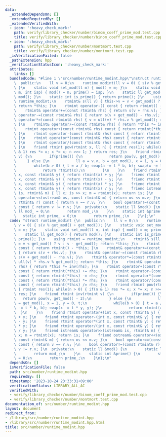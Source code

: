 ```yaml
---
data:
  _extendedDependsOn: []
  _extendedRequiredBy: []
  _extendedVerifiedWith:
  - icon: ':heavy_check_mark:'
    path: verify/library_checker/number/binom_coeff_prime_mod.test.cpp
    title: verify/library_checker/number/binom_coeff_prime_mod.test.cpp
  - icon: ':heavy_check_mark:'
    path: verify/library_checker/number/montmort.test.cpp
    title: verify/library_checker/number/montmort.test.cpp
  _isVerificationFailed: false
  _pathExtension: hpp
  _verificationStatusIcon: ':heavy_check_mark:'
  attributes:
    links: []
  bundledCode: "#line 1 \"src/number/runtime_modint.hpp\"\nstruct runtime_modint {\n\
    \  public:\n    ll v = 0;\n    runtime_modint(ll v = 0) { s(v % get_mod() + get_mod());\
    \ }\n    static void set_mod(ll m) { mod() = m; }\n    static void set_mod(ll\
    \ m, int isp) { mod() = m; prime() = isp; }\n    static ll get_mod() { return\
    \ mod(); }\n    static int is_prime() { return prime(); }\n    using rtmint =\
    \ runtime_modint;\n    rtmint& s(ll v) { this->v = v < get_mod() ? v : v - get_mod();\
    \ return *this; }\n    rtmint operator-() const { return rtmint() - *this; }\n\
    \    rtmint& operator+=(const rtmint& rhs) { return s(v + rhs.v); }\n    rtmint&\
    \ operator-=(const rtmint& rhs) { return s(v + get_mod() - rhs.v); }\n    rtmint&\
    \ operator*=(const rtmint& rhs) { v = ull(v) * rhs.v % get_mod(); return *this;\
    \ }\n    rtmint& operator/=(const rtmint& rhs) { return *this *= inv(rhs); }\n\
    \    rtmint operator+(const rtmint& rhs) const { return rtmint(*this) += rhs;\
    \ }\n    rtmint operator-(const rtmint& rhs) const { return rtmint(*this) -= rhs;\
    \ }\n    rtmint operator*(const rtmint& rhs) const { return rtmint(*this) *= rhs;\
    \ }\n    rtmint operator/(const rtmint& rhs) const { return rtmint(*this) /= rhs;\
    \ }\n    friend rtmint pow(rtmint x, ll n) { rtmint res(1); while(n > 0) { if(n\
    \ & 1) res *= x; x *= x; n >>= 1; } return res; }\n    friend rtmint inv(rtmint\
    \ v) {\n        if(prime()) {\n            return pow(v, get_mod() - 2);\n   \
    \     } else {\n            ll a = v.v, b = get_mod(), x = 1, y = 0, t;\n    \
    \        while(b > 0) { t = a / b; swap(a -= t * b, b); swap(x -= t * y, y); }\n\
    \            return rtmint(x);\n        }\n    }\n    friend rtmint operator+(int\
    \ x, const rtmint& y) { return rtmint(x) + y; }\n    friend rtmint operator-(int\
    \ x, const rtmint& y) { return rtmint(x) - y; }\n    friend rtmint operator*(int\
    \ x, const rtmint& y) { return rtmint(x) * y; }\n    friend rtmint operator/(int\
    \ x, const rtmint& y) { return rtmint(x) / y; }\n    friend istream& operator>>(istream&\
    \ is, rtmint& m) { ll x; is >> x; m = rtmint(x); return is; }\n    friend ostream&\
    \ operator<<(ostream& os, const rtmint& m) { return os << m.v; }\n    bool operator==(const\
    \ rtmint& r) const { return v == r.v; }\n    bool operator!=(const rtmint& r)\
    \ const { return v != r.v; }\n  private:\n    static ll &mod() {\n        static\
    \ ll mod_ = 0;\n        return mod_;\n    }\n    static int &prime() {\n     \
    \   static int prime_ = 0;\n        return prime_;\n    }\n};\n"
  code: "struct runtime_modint {\n  public:\n    ll v = 0;\n    runtime_modint(ll\
    \ v = 0) { s(v % get_mod() + get_mod()); }\n    static void set_mod(ll m) { mod()\
    \ = m; }\n    static void set_mod(ll m, int isp) { mod() = m; prime() = isp; }\n\
    \    static ll get_mod() { return mod(); }\n    static int is_prime() { return\
    \ prime(); }\n    using rtmint = runtime_modint;\n    rtmint& s(ll v) { this->v\
    \ = v < get_mod() ? v : v - get_mod(); return *this; }\n    rtmint operator-()\
    \ const { return rtmint() - *this; }\n    rtmint& operator+=(const rtmint& rhs)\
    \ { return s(v + rhs.v); }\n    rtmint& operator-=(const rtmint& rhs) { return\
    \ s(v + get_mod() - rhs.v); }\n    rtmint& operator*=(const rtmint& rhs) { v =\
    \ ull(v) * rhs.v % get_mod(); return *this; }\n    rtmint& operator/=(const rtmint&\
    \ rhs) { return *this *= inv(rhs); }\n    rtmint operator+(const rtmint& rhs)\
    \ const { return rtmint(*this) += rhs; }\n    rtmint operator-(const rtmint& rhs)\
    \ const { return rtmint(*this) -= rhs; }\n    rtmint operator*(const rtmint& rhs)\
    \ const { return rtmint(*this) *= rhs; }\n    rtmint operator/(const rtmint& rhs)\
    \ const { return rtmint(*this) /= rhs; }\n    friend rtmint pow(rtmint x, ll n)\
    \ { rtmint res(1); while(n > 0) { if(n & 1) res *= x; x *= x; n >>= 1; } return\
    \ res; }\n    friend rtmint inv(rtmint v) {\n        if(prime()) {\n         \
    \   return pow(v, get_mod() - 2);\n        } else {\n            ll a = v.v, b\
    \ = get_mod(), x = 1, y = 0, t;\n            while(b > 0) { t = a / b; swap(a\
    \ -= t * b, b); swap(x -= t * y, y); }\n            return rtmint(x);\n      \
    \  }\n    }\n    friend rtmint operator+(int x, const rtmint& y) { return rtmint(x)\
    \ + y; }\n    friend rtmint operator-(int x, const rtmint& y) { return rtmint(x)\
    \ - y; }\n    friend rtmint operator*(int x, const rtmint& y) { return rtmint(x)\
    \ * y; }\n    friend rtmint operator/(int x, const rtmint& y) { return rtmint(x)\
    \ / y; }\n    friend istream& operator>>(istream& is, rtmint& m) { ll x; is >>\
    \ x; m = rtmint(x); return is; }\n    friend ostream& operator<<(ostream& os,\
    \ const rtmint& m) { return os << m.v; }\n    bool operator==(const rtmint& r)\
    \ const { return v == r.v; }\n    bool operator!=(const rtmint& r) const { return\
    \ v != r.v; }\n  private:\n    static ll &mod() {\n        static ll mod_ = 0;\n\
    \        return mod_;\n    }\n    static int &prime() {\n        static int prime_\
    \ = 0;\n        return prime_;\n    }\n};\n"
  dependsOn: []
  isVerificationFile: false
  path: src/number/runtime_modint.hpp
  requiredBy: []
  timestamp: '2023-10-24 23:33:31+09:00'
  verificationStatus: LIBRARY_ALL_AC
  verifiedWith:
  - verify/library_checker/number/binom_coeff_prime_mod.test.cpp
  - verify/library_checker/number/montmort.test.cpp
documentation_of: src/number/runtime_modint.hpp
layout: document
redirect_from:
- /library/src/number/runtime_modint.hpp
- /library/src/number/runtime_modint.hpp.html
title: src/number/runtime_modint.hpp
---
```

